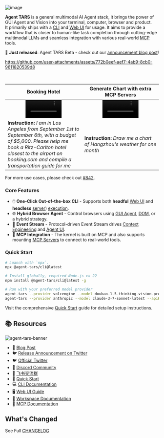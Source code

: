 ![image](https://github.com/user-attachments/assets/4f75a67e-624b-4e0f-a986-927d7fbbc73d)

<b>Agent TARS</b> is a general multimodal AI Agent stack, it brings the power of GUI Agent and Vision into your terminal, computer, browser and product. <br>
It primarily ships with a <a href="https://agent-tars.com/guide/basic/cli.html" target="_blank">CLI</a> and <a href="https://agent-tars.com/guide/basic/web-ui.html" target="_blank">Web UI</a> for usage. It aims to provide a workflow that is closer to human-like task completion through cutting-edge multimodal LLMs and seamless integration with various real-world <a href="https://agent-tars.com/guide/basic/mcp.html" target="_blank">MCP</a> tools.

📣 **Just released**: Agent TARS Beta - check out our [announcement blog post](https://agent-tars.com/beta)!

https://github.com/user-attachments/assets/772b0eef-aef7-4ab9-8cb0-9611820539d8

<br>

<table>
  <thead>
    <tr>
      <th width="50%" align="center">Booking Hotel</th>
      <th width="50%" align="center">Generate Chart with extra MCP Servers</th>
    </tr>
  </thead>
  <tbody>
    <tr>
      <td align="center">
        <video src="https://github.com/user-attachments/assets/c9489936-afdc-4d12-adda-d4b90d2a869d" width="50%"></video>
      </td>
      <td align="center">
        <video src="https://github.com/user-attachments/assets/a9fd72d0-01bb-4233-aa27-ca95194bbce9" width="50%"></video>
      </td>
    </tr>
    <tr>
      <td align="left">
        <b>Instruction:</b> <i>I am in Los Angeles from September 1st to September 6th, with a budget of $5,000. Please help me book a Ritz-Carlton hotel closest to the airport on booking.com and compile a transportation guide for me</i>
      </td>
      <td align="left">
        <b>Instruction:</b> <i>Draw me a chart of Hangzhou's weather for one month</i>
      </td>
    </tr>
  </tbody>
</table>

For more use cases, please check out [#842](https://github.com/bytedance/UI-TARS-desktop/issues/842).

### Core Features

- 🖱️ **One-Click Out-of-the-box CLI** - Supports both **headful** [Web UI](https://agent-tars.com/guide/basic/web-ui.html) and **headless** [server](https://agent-tars.com/guide/advanced/server.html)) [execution](https://agent-tars.com/guide/basic/cli.html).
- 🌐 **Hybrid Browser Agent** - Control browsers using [GUI Agent](https://agent-tars.com/guide/basic/browser.html#visual-grounding), [DOM](https://agent-tars.com/guide/basic/browser.html#dom), or a hybrid strategy.
- 🔄 **Event Stream** - Protocol-driven Event Stream drives [Context Engineering](https://agent-tars.com/beta#context-engineering) and [Agent UI](https://agent-tars.com/blog/2025-06-25-introducing-agent-tars-beta.html#easy-to-build-applications).
- 🧰 **MCP Integration** - The kernel is built on MCP and also supports mounting [MCP Servers](https://agent-tars.com/guide/basic/mcp.html) to connect to real-world tools.

### Quick Start

```bash
# Luanch with `npx`.
npx @agent-tars/cli@latest

# Install globally, required Node.js >= 22
npm install @agent-tars/cli@latest -g

# Run with your preferred model provider
agent-tars --provider volcengine --model doubao-1-5-thinking-vision-pro-250428 --apiKey your-api-key
agent-tars --provider anthropic --model claude-3-7-sonnet-latest --apiKey your-api-key
```

Visit the comprehensive [Quick Start](https://agent-tars.com/guide/get-started/quick-start.html) guide for detailed setup instructions.

## 📚 Resources

![agent-tars-banner](https://github.com/user-attachments/assets/1b07e0a7-b5ea-4f06-90a1-234afe659568)

- 📄 [Blog Post](https://agent-tars.com/beta)
- 🐦 [Release Announcement on Twitter](https://x.com/_ulivz/status/1938009759413899384)
- 🐦 [Official Twitter](https://x.com/agent_tars)
- 💬 [Discord Community](https://discord.gg/HnKcSBgTVx)
- 💬 [飞书交流群](https://applink.larkoffice.com/client/chat/chatter/add_by_link?link_token=279h3365-b0fa-407f-89f3-0f96f36cd4d8)
- 🚀 [Quick Start](https://agent-tars.com/quick-start)
- 💻 [CLI Documentation](https://agent-tars.com/guide/basic/cli.html)
- 🖥️ [Web UI Guide](https://agent-tars.com/guide/basic/web-ui.html)
- 📁 [Workspace Documentation](https://agent-tars.com/guide/basic/workspace.html)
- 🔌 [MCP Documentation](https://agent-tars.com/guide/basic/mcp.html)

## What's Changed

See Full [CHANGELOG](https://github.com/bytedance/UI-TARS-desktop/blob/main/multimodal/CHANGELOG.md)
